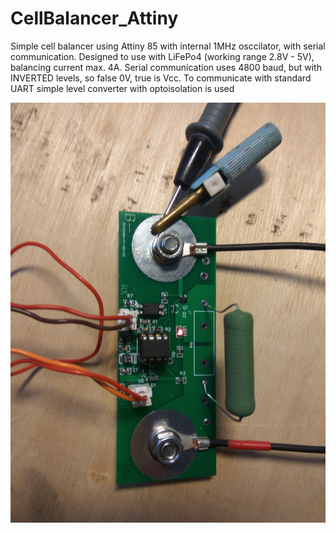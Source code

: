 # CellBalancer_Attiny
Simple cell balancer using Attiny 85 with internal 1MHz osccilator, with serial communication.
Designed to use with LiFePo4 (working range 2.8V - 5V), balancing current max. 4A.
Serial communication uses 4800 baud, but with INVERTED levels, so false 0V, true is Vcc.
To communicate with standard UART simple level converter with optoisolation is used

![Alt text](Pictures/ModuleTest.JPG?raw=true "Module")



